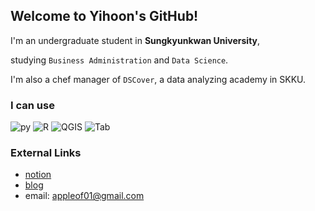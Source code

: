 ## Welcome to Yihoon's GitHub!
I'm an undergraduate student in **Sungkyunkwan University**,

studying `Business Administration` and `Data Science`.

I'm also a chef manager of `DSCover`, a data analyzing academy in SKKU.
### I can use
![py](https://img.shields.io/badge/-Python-F08027)
![R](https://img.shields.io/badge/-R-76AADB)
![QGIS](https://img.shields.io/badge/-QGIS-76A32A)
![Tab](https://img.shields.io/badge/-Tableau-468CBB)


### External Links
* [notion](https://yihoon.notion.site/Portfolio-4157016c7b5f4fddb292f2bff9f37d65)
* [blog](https://blog.naver.com/appleof01)
* email: appleof01@gmail.com
